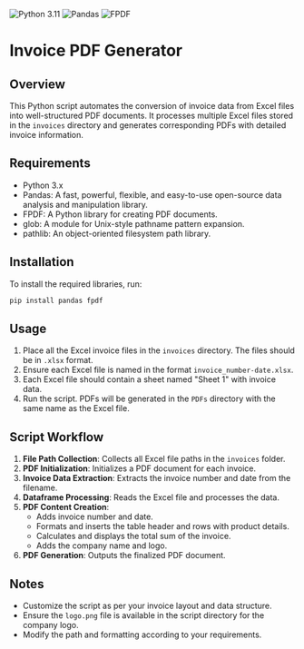 ![Python 3.11](https://img.shields.io/badge/python-3.11-blue.svg)
![Pandas](https://img.shields.io/badge/pandas-%5E1.3-blue)
![FPDF](https://img.shields.io/badge/fpdf-%5E1.7-blue)

# Invoice PDF Generator

## Overview
This Python script automates the conversion of invoice data from Excel files into well-structured PDF documents. It processes multiple Excel files stored in the `invoices` directory and generates corresponding PDFs with detailed invoice information.

## Requirements
- Python 3.x
- Pandas: A fast, powerful, flexible, and easy-to-use open-source data analysis and manipulation library.
- FPDF: A Python library for creating PDF documents.
- glob: A module for Unix-style pathname pattern expansion.
- pathlib: An object-oriented filesystem path library.

## Installation
To install the required libraries, run:
```bash
pip install pandas fpdf
```

## Usage
1. Place all the Excel invoice files in the `invoices` directory. The files should be in `.xlsx` format.
2. Ensure each Excel file is named in the format `invoice_number-date.xlsx`.
3. Each Excel file should contain a sheet named "Sheet 1" with invoice data.
4. Run the script. PDFs will be generated in the `PDFs` directory with the same name as the Excel file.

## Script Workflow
1. **File Path Collection**: Collects all Excel file paths in the `invoices` folder.
2. **PDF Initialization**: Initializes a PDF document for each invoice.
3. **Invoice Data Extraction**: Extracts the invoice number and date from the filename.
4. **Dataframe Processing**: Reads the Excel file and processes the data.
5. **PDF Content Creation**: 
    - Adds invoice number and date.
    - Formats and inserts the table header and rows with product details.
    - Calculates and displays the total sum of the invoice.
    - Adds the company name and logo.
6. **PDF Generation**: Outputs the finalized PDF document.

## Notes
- Customize the script as per your invoice layout and data structure.
- Ensure the `logo.png` file is available in the script directory for the company logo.
- Modify the path and formatting according to your requirements.